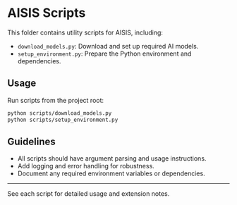 # AISIS Scripts

This folder contains utility scripts for AISIS, including:
- `download_models.py`: Download and set up required AI models.
- `setup_environment.py`: Prepare the Python environment and dependencies.

## Usage
Run scripts from the project root:

```bash
python scripts/download_models.py
python scripts/setup_environment.py
```

## Guidelines
- All scripts should have argument parsing and usage instructions.
- Add logging and error handling for robustness.
- Document any required environment variables or dependencies.

---
See each script for detailed usage and extension notes. 